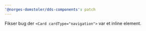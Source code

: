 ```yaml
---
'@norges-domstoler/dds-components': patch
---
```


Fikser bug der `<Card cardType="navigation">` var et inline element.
